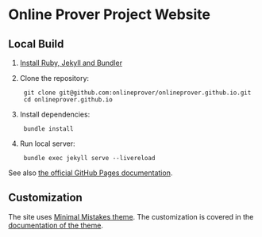 Online Prover Project Website
=============================

## Local Build


1. [Install Ruby, Jekyll and Bundler](https://jekyllrb.com/docs/installation/)

2. Clone the repository:

        git clone git@github.com:onlineprover/onlineprover.github.io.git
        cd onlineprover.github.io

3. Install dependencies:

        bundle install

4. Run local server:

        bundle exec jekyll serve --livereload

See also [the official GitHub Pages documentation](https://docs.github.com/en/pages/setting-up-a-github-pages-site-with-jekyll/testing-your-github-pages-site-locally-with-jekyll).

## Customization

The site uses [Minimal Mistakes theme](https://mmistakes.github.io/minimal-mistakes/). The customization is covered in the [documentation of the theme](https://mmistakes.github.io/minimal-mistakes/docs/configuration/).
